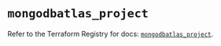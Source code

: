 # `mongodbatlas_project`

Refer to the Terraform Registry for docs: [`mongodbatlas_project`](https://registry.terraform.io/providers/mongodb/mongodbatlas/1.39.0/docs/resources/project).
